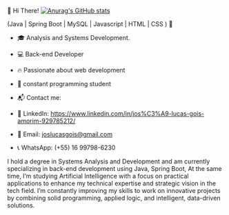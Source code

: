 👋 Hi There!
[![Anurag's GitHub stats](https://github-readme-stats.vercel.app/api?username=JoseLucas1999)](https://github.com/JoseLucas1999/github-readme-stats)

(Java | Spring Boot | MySQL | Javascript | HTML | CSS ) 🚀

* 🎓 Analysis and Systems Development.
* 💻 Back-end Developer
* 🔥 Passionate about web development
* 🎯 constant programming student


* 📬 Contact me:
* 💼 LinkedIn: https://www.linkedin.com/in/jos%C3%A9-lucas-gois-amorim-929785212/
* 📧 Email: joslucasgois@gmail.com
* 📞 WhatsApp: (+55) 16 99798-6230

I hold a degree in Systems Analysis and Development and am currently specializing in back-end development using Java, Spring Boot, At the same time, I’m studying Artificial Intelligence with a focus on practical applications to enhance my technical expertise and strategic vision in the tech field. I’m constantly improving my skills to work on innovative projects by combining solid programming, applied logic, and intelligent, data-driven solutions.
